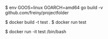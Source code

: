 $ env GOOS=linux GOARCH=amd64 go build -v github.com/freiny/projectfolder

$ docker build -t test .
$ docker run test

$ docker run -it test /bin/bash

